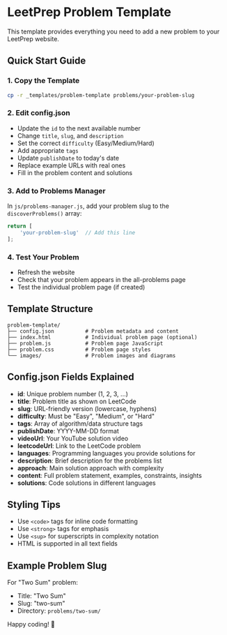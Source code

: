 # LeetPrep Problem Template

This template provides everything you need to add a new problem to your LeetPrep website.

## Quick Start Guide

### 1. Copy the Template
```bash
cp -r _templates/problem-template problems/your-problem-slug
```

### 2. Edit config.json
- Update the `id` to the next available number
- Change `title`, `slug`, and `description`
- Set the correct `difficulty` (Easy/Medium/Hard)
- Add appropriate `tags`
- Update `publishDate` to today's date
- Replace example URLs with real ones
- Fill in the problem content and solutions

### 3. Add to Problems Manager
In `js/problems-manager.js`, add your problem slug to the `discoverProblems()` array:
```javascript
return [
    'your-problem-slug'  // Add this line
];
```

### 4. Test Your Problem
- Refresh the website
- Check that your problem appears in the all-problems page
- Test the individual problem page (if created)

## Template Structure

```
problem-template/
├── config.json          # Problem metadata and content
├── index.html           # Individual problem page (optional)
├── problem.js           # Problem page JavaScript
├── problem.css          # Problem page styles
└── images/              # Problem images and diagrams
```

## Config.json Fields Explained

- **id**: Unique problem number (1, 2, 3, ...)
- **title**: Problem title as shown on LeetCode
- **slug**: URL-friendly version (lowercase, hyphens)
- **difficulty**: Must be "Easy", "Medium", or "Hard"
- **tags**: Array of algorithm/data structure tags
- **publishDate**: YYYY-MM-DD format
- **videoUrl**: Your YouTube solution video
- **leetcodeUrl**: Link to the LeetCode problem
- **languages**: Programming languages you provide solutions for
- **description**: Brief description for the problems list
- **approach**: Main solution approach with complexity
- **content**: Full problem statement, examples, constraints, insights
- **solutions**: Code solutions in different languages

## Styling Tips

- Use `<code>` tags for inline code formatting
- Use `<strong>` tags for emphasis
- Use `<sup>` for superscripts in complexity notation
- HTML is supported in all text fields

## Example Problem Slug

For "Two Sum" problem:
- Title: "Two Sum"
- Slug: "two-sum"
- Directory: `problems/two-sum/`

Happy coding! 🚀
